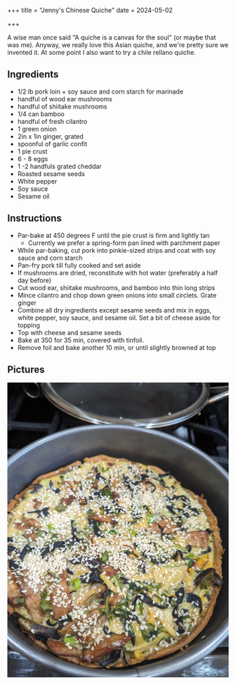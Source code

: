 +++
title = "Jenny's Chinese Quiche"
date = 2024-05-02

+++

A wise man once said "A quiche is a canvas for the soul" (or maybe that was me). Anyway, we really love this Asian quiche, and we're pretty sure we invented it. At some point I also want to try a chile rellano quiche.



## Ingredients

- 1/2 lb pork loin + soy sauce and corn starch for marinade
- handful of wood ear mushrooms
- handful of shiitake mushrooms
- 1/4 can bamboo
- handful of fresh cilantro
- 1 green onion
- 2in x 1in ginger, grated
- spoonful of garlic confit
- 1 pie crust
- 6 - 8 eggs
- 1 -2 handfuls grated cheddar
- Roasted sesame seeds
- White pepper
- Soy sauce
- Sesame oil

## Instructions

- Par-bake at 450 degrees F until the pie crust is firm and lightly tan
  - Currently we prefer a spring-form pan lined with parchment paper
- While par-baking, cut pork into pinkie-sized strips and coat with soy sauce and corn starch
- Pan-fry pork till fully cooked and set aside
- If mushrooms are dried, reconstitute with hot water (preferably a half day before)
- Cut wood ear, shiitake mushrooms, and bamboo into thin long strips
- Mince cilantro and chop down green onions into small circlets. Grate ginger
- Combine all dry ingredients except sesame seeds and mix in eggs, white pepper, soy sauce, and sesame oil. Set a bit of cheese aside for topping
- Top with cheese and sesame seeds
- Bake at 350 for 35 min, covered with tinfoil.
- Remove foil and bake another 10 min, or until slightly browned at top

## Pictures

![1000009552](chinese-quiche.jpg)
